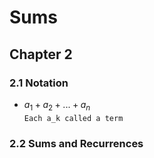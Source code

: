 # Sums

## Chapter 2
### 2.1 Notation
* $a_1 + a_2 + ... + a_n$  
`Each a_k called a term`

### 2.2 Sums and Recurrences
